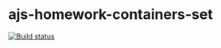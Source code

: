 # ajs-homework-containers-set
[![Build status](https://ci.appveyor.com/api/projects/status/ee6eplf16f144i20?svg=true)](https://ci.appveyor.com/project/a-naraikin/ajs-homework-containers-set)
